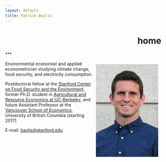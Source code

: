 ```yaml
---
layout: default
title: Patrick Baylis
---
```

<h1 align="right">home</h1>
***

<a href="images/smiling_dbgranite.jpg"><img src="images/smiling_dbgranite.jpg" alt="headshot" height="300px" class="shadow" style="float:right; margin:10px 10px 10px 10px;" /></a>

Environmental economist and applied econometrician studying climate change, food security, and electricity consumption.

Postdoctoral fellow at the [Stanford Center on Food Security and the Environment](http://fse.fsi.stanford.edu/), former Ph.D. student in [Agricultural and Resource Economics at UC-Berkeley](http://areweb.berkeley.edu), and future Assistant Professor at the [Vancouver School of Economics](http://economics.ubc.ca/), University of British Columbia (starting 2017).

E-mail: <a href="mailto:baylis@stanford.edu">baylis@stanford.edu</a> <br>
